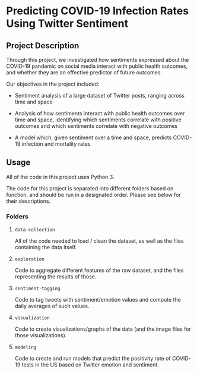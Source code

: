# Predicting COVID-19 Infection Rates Using Twitter Sentiment

## Project Description
Through this project, we investigated how sentiments expressed about the COVID-19 pandemic on social media interact with public health outcomes, and whether they are an effective predictor of future outcomes.

Our objectives in the project included:

- Sentiment analysis of a large dataset of Twitter posts, ranging across time and space

- Analysis of how sentiments interact with public health outcomes over time and space, identifying which sentiments correlate with positive outcomes and which sentiments correlate with negative outcomes

- A model which, given sentiment over a time and space, predicts COVID-19 infection and mortality rates

## Usage
All of the code in this project uses Python 3.

The code for this project is separated into different folders based on function, and should be run in a designated order. Please see below for their descriptions.

### Folders
1. `data-collection`
    <p>
    All of the code needed to load / clean the dataset, as well as the files containing the data itself.
    </p>
2. `exploration`
    <p>
    Code to aggregate different features of the raw dataset, and the files representing the results of those.
    </p>
3. `sentiment-tagging`
    <p>
    Code to tag tweets with sentiment/emotion values and compute the daily averages of such values.
    </p>
4. `visualization`
    <p>
    Code to create visualizations/graphs of the data (and the image files for those visualizations).
    </p>
5. `modeling`
    <p>
    Code to create and run models that predict the positivity rate of COVID-19 tests in the US based on Twitter emotion 
    and sentiment.
    </p>    

